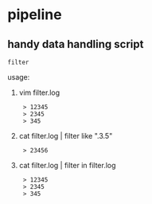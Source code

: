 pipeline
========

handy data handling script
------------------------


`filter`

usage:

1. vim filter.log

        > 12345
        > 2345
        > 345

2. cat filter.log | filter like ".3.5"

        > 23456

3. cat filter.log | filter in filter.log

        > 12345
        > 2345
        > 345
